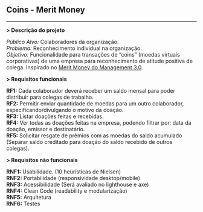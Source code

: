 ## Coins - Merit Money
  
------------
  
**> Descrição do projeto**
  
*Público Alvo:*  Colaboradores da organização.  
*Problema:*  Reconhecimento individual na organização.  
*Objetivo:*  Funcionalidade para transações de “coins” (moedas virtuais corporativas) de uma empresa para reconhecimento de atitude positiva de colega. Inspirado no [Merit Money do Management 3.0](https://management30.com/practice/merit-money/).  
  
**> Requisitos funcionais**
  
**RF1:**  Cada colaborador deverá receber um saldo mensal para poder distribuir para colegas de trabalho.  
**RF2:**  Permitir enviar quantidade de moedas para um outro colaborador, especificando/divulgando o motivo da doação.  
**RF3:**  Listar doações feitas e recebidas.  
**RF4:**  Ver todas as doações feitas na empresa, podendo filtrar por: data da doação, emissor e destinatário.  
**RF5:**  Solicitar resgate de prêmios com as moedas do saldo acumulado (Separar saldo creditado para doação do saldo recebido de outros colegas).  
  
**> Requisitos não funcionais**
  
**RNF1:**  Usabilidade. (10 heurísticas de Nielsen)  
**RNF2:**  Portabilidade (responsividade desktop/mobile)  
**RNF3:**  Acessibilidade (Será avaliado no lighthouse e axe)  
**RNF4:**  Clean Code (readability e modularização)  
**RNF5:**  Arquitetura  
**RNF6:**  Testes  